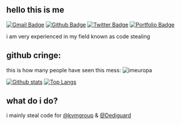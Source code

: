 ## hello this is me
[![Gmail Badge](https://img.shields.io/badge/-kjartan@iceland.lu-c14438?style=flat&logo=Gmail&logoColor=white&link=mailto:kjartan@iceland.lu)](mailto:kjartan@iceland.lu) [![Github Badge](https://img.shields.io/badge/-imeuropa-grey?style=flat&logo=github&logoColor=white&link=https://github.com/imeuropa/)](https://www.github.com/imeuropa/) [![Twitter Badge](https://img.shields.io/badge/-imeuropa_eu-00acee?style=flat&logo=twitter&logoColor=white&link=https://twitter.com/imeuropa_eu/)](https://www.twitter.com/imeuropa_eu/) [![Portfolio Badge](https://img.shields.io/badge/portfolio-web-blue?style=flat&link=www.imeuropa.eu/)](www.imeuropa.eu/) <p align='left'>i am very experienced in my field known as code stealing</p>
## github cringe:
<p align=left> this is how many people have seen this mess: <img src=https://komarev.com/ghpvc/?username=imeuropa alt=imeuropa /> </p>

[![Github stats](https://github-readme-stats.vercel.app/api?username=imeuropa&show_icons=true&include_all_commits=true)](https://github.com/imeuropa/github-readme-stats)
[![Top Langs](https://github-readme-stats.vercel.app/api/top-langs/?username=imeuropa&layout=compact)](https://github.com/imeuropa/github-readme-stats)
## what do i do?
i mainly steal code for [@kvmgroup](https://github.com/kvmgroup) & [@Dediguard](https://github.com/Dediguard)
